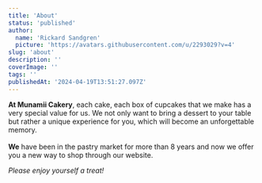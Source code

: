 ```yaml
---
title: 'About'
status: 'published'
author:
  name: 'Rickard Sandgren'
  picture: 'https://avatars.githubusercontent.com/u/2293029?v=4'
slug: 'about'
description: ''
coverImage: ''
tags: ''
publishedAt: '2024-04-19T13:51:27.097Z'
---
```


**At Munamii Cakery**, each cake, each box of cupcakes that we make has a very special value for us. We not only want to bring a dessert to your table but rather a unique experience for you, which will become an unforgettable memory.\
\
**We** have been in the pastry market for more than 8 years and now we offer you a new way to shop through our website.

*Please enjoy yourself a treat!*